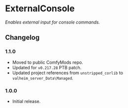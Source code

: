 # ExternalConsole

*Enables external input for console commands.*

## Changelog

### 1.1.0

  * Moved to public ComfyMods repo.
  * Updated for `v0.217.28` PTB patch.
  * Updated project references from `unstripped_corlib` to `valheim_server_Data\Managed`.

### 1.0.0

  * Initial release.